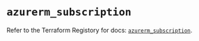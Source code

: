# `azurerm_subscription`

Refer to the Terraform Registory for docs: [`azurerm_subscription`](https://registry.terraform.io/providers/hashicorp/azurerm/3.77.0/docs/resources/subscription).
